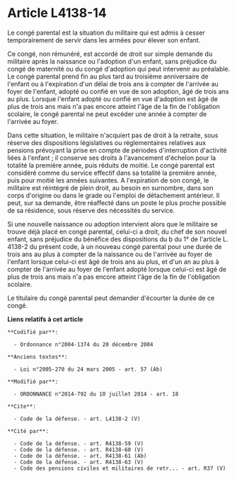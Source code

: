 # Article L4138-14

Le congé parental est la situation du militaire qui est admis à cesser temporairement de servir dans les armées pour élever
son enfant. 

Ce congé, non rémunéré, est accordé de droit sur simple demande du militaire après la naissance ou l'adoption d'un enfant,
sans préjudice du congé de maternité ou du congé d'adoption qui peut intervenir au préalable. Le congé parental prend fin au
plus tard au troisième anniversaire de l'enfant ou à l'expiration d'un délai de trois ans à compter de l'arrivée au foyer de
l'enfant, adopté ou confié en vue de son adoption, âgé de trois ans au plus. Lorsque l'enfant adopté ou confié en vue
d'adoption est âgé de plus de trois ans mais n'a pas encore atteint l'âge de la fin de l'obligation scolaire, le congé
parental ne peut excéder une année à compter de l'arrivée au foyer. 

Dans cette situation, le militaire n'acquiert pas de droit à la retraite, sous réserve des dispositions législatives ou
réglementaires relatives aux pensions prévoyant la prise en compte de périodes d'interruption d'activité liées à l'enfant ;
il conserve ses droits à l'avancement d'échelon pour la totalité la première année, puis réduits de moitié. Le congé parental
est considéré comme du service effectif dans sa totalité la première année, puis pour moitié les années suivantes. A
l'expiration de son congé, le militaire est réintégré de plein droit, au besoin en surnombre, dans son corps d'origine ou
dans le grade ou l'emploi de détachement antérieur. Il peut, sur sa demande, être réaffecté dans un poste le plus proche
possible de sa résidence, sous réserve des nécessités du service. 

Si une nouvelle naissance ou adoption intervient alors que le militaire se trouve déjà placé en congé parental, celui-ci a
droit, du chef de son nouvel enfant, sans préjudice du bénéfice des dispositions du b du 1° de l'article L. 4138-2 du présent
code, à un nouveau congé parental pour une durée de trois ans au plus à compter de la naissance ou de l'arrivée au foyer de
l'enfant lorsque celui-ci est âgé de trois ans au plus, et d'un an au plus à compter de l'arrivée au foyer de l'enfant adopté
lorsque celui-ci est âgé de plus de trois ans mais n'a pas encore atteint l'âge de la fin de l'obligation scolaire. 

Le titulaire du congé parental peut demander d'écourter la durée de ce congé.

**Liens relatifs à cet article**

	**Codifié par**:

	  - Ordonnance n°2004-1374 du 20 décembre 2004

	**Anciens textes**:

	  - Loi n°2005-270 du 24 mars 2005 - art. 57 (Ab)

	**Modifié par**:

	  - ORDONNANCE n°2014-792 du 10 juillet 2014 - art. 18

	**Cite**:

	  - Code de la défense. - art. L4138-2 (V)

	**Cité par**:

	  - Code de la défense. - art. R4138-59 (V)
	  - Code de la défense. - art. R4138-60 (V)
	  - Code de la défense. - art. R4138-61 (Ab)
	  - Code de la défense. - art. R4138-63 (V)
	  - Code des pensions civiles et militaires de retr... - art. R37 (V)
